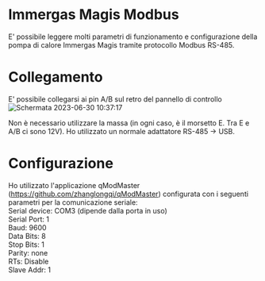 # Immergas Magis Modbus
E' possibile leggere molti parametri di funzionamento e configurazione della pompa di calore Immergas Magis tramite protocollo Modbus RS-485.

# Collegamento
E' possibile collegarsi ai pin A/B sul retro del pannello di controllo 
![Schermata 2023-06-30 10:37:17](https://github.com/andbad/Immergas_Magis_Modbus/assets/7837288/6dfcf1fd-176e-4a37-a3d2-6790a0dac140)

Non è necessario utilizzare la massa (in ogni caso, è il morsetto E. Tra E e A/B ci sono 12V).
Ho utilizzato un normale adattatore RS-485 -> USB.

# Configurazione
Ho utilizzato l'applicazione qModMaster (https://github.com/zhanglongqi/qModMaster) configurata con i seguenti parametri per la comunicazione seriale:<br>
Serial device: COM3 (dipende dalla porta in uso)<br>
Serial Port: 1<br>
Baud: 9600<br>
Data Bits: 8<br>
Stop Bits: 1<br>
Parity: none<br>
RTs: Disable<br>
Slave Addr: 1<br>
